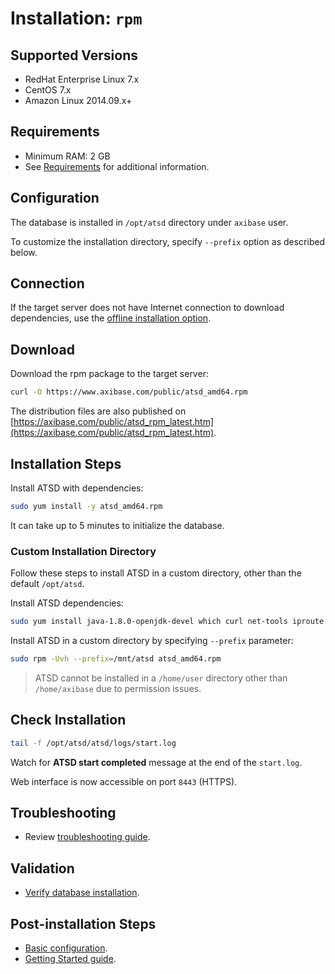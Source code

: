 # Installation: `rpm`

## Supported Versions

* RedHat Enterprise Linux 7.x
* CentOS 7.x
* Amazon Linux 2014.09.x+

## Requirements

* Minimum RAM: 2 GB
* See [Requirements](../administration/requirements.md) for additional information.

## Configuration

The database is installed in `/opt/atsd` directory under `axibase` user.

To customize the installation directory, specify `--prefix` option as described below.

## Connection

If the target server does not have Internet connection to download
dependencies, use the [offline installation option](redhat-centos-offline.md).

## Download

Download the rpm package to the target server:

```bash
curl -O https://www.axibase.com/public/atsd_amd64.rpm
```

The distribution files are also published on [https://axibase.com/public/atsd_rpm_latest.htm](https://axibase.com/public/atsd_rpm_latest.htm).

## Installation Steps

Install ATSD with dependencies:

```sh
sudo yum install -y atsd_amd64.rpm
```

It can take up to 5 minutes to initialize the database.

### Custom Installation Directory

Follow these steps to install ATSD in a custom directory, other than the default `/opt/atsd`.

Install ATSD dependencies:

```sh
sudo yum install java-1.8.0-openjdk-devel which curl net-tools iproute
```

Install ATSD in a custom directory by specifying `--prefix` parameter:

```sh
sudo rpm -Uvh --prefix=/mnt/atsd atsd_amd64.rpm
```

> ATSD cannot be installed in a `/home/user` directory other than `/home/axibase` due to permission issues.

## Check Installation

```sh
tail -f /opt/atsd/atsd/logs/start.log
```

Watch for **ATSD start completed** message at the end of the `start.log`.

Web interface is now accessible on port `8443` (HTTPS).

## Troubleshooting

* Review [troubleshooting guide](troubleshooting.md).

## Validation

* [Verify database installation](verifying-installation.md).

## Post-installation Steps

* [Basic configuration](post-installation.md).
* [Getting Started guide](../tutorials/getting-started.md).
